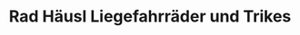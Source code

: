 ---
title: "Rad Häusl Liegefahrräder und Trikes"
url: /utting-am-ammersee/rad-haeusl-liegefahrraeder-und-trikes/
shop: Fahrrad
---